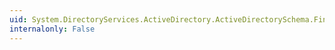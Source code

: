 ```yaml
---
uid: System.DirectoryServices.ActiveDirectory.ActiveDirectorySchema.FindProperty(System.String)
internalonly: False
---
```

